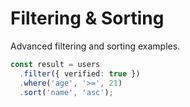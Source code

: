 # Filtering & Sorting

Advanced filtering and sorting examples.

```typescript
const result = users
  .filter({ verified: true })
  .where('age', '>=', 21)
  .sort('name', 'asc');
```
